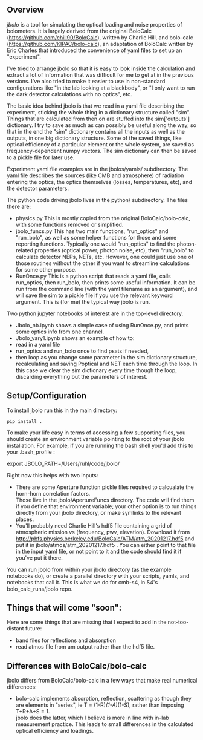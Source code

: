 ## Overview
*jbolo* is a tool for simulating the optical loading and noise properties of bolometers.
It is largely derived from the original BoloCalc (https://github.com/chill90/BoloCalc), written by Charlie Hill,
and bolo-calc (https://github.com/KIPAC/bolo-calc), an adaptation of BoloCalc written by Eric Charles that introduced
the convenience of yaml files to set up an "experiment".  

I've tried to arrange
jbolo so that it is easy to look inside the calculation and extract a lot of information
that was difficult for me to get at in the previous versions.  I've also tried to make it easier
to use in non-standard configurations like "in the lab looking at a blackbody",
or "I only want to run the dark detector calculations with no optics", etc.

The basic idea behind jbolo is that we read in a yaml file describing the experiment,
sticking the whole thing in a dictionary structure called "sim".  Things that are
calculated from then on are stuffed into the sim['outputs'] dictionary.  I try to save
as much as can possibly be useful along the way, so that in the end the "sim" dictionary
contains all the inputs as well as the outputs, in one big dictionary structure.  Some of the saved things, like optical efficiency of a particular element or the whole system, are saved as frequency-dependent numpy vectors.
The sim dictionary can
then be saved to a pickle file for later use.

Experiment yaml file examples are in the jbolos/yamls/ subdirectory.  The yaml
file describes the sources (like CMB and atmosphere) of radiation entering the optics,
the optics themselves (losses, temperatures, etc), and the detector parameters.

The python code driving jbolo lives in the python/ subdirectory.  The files there are:
- physics.py  This is mostly copied from the original BoloCalc/bolo-calc, with some functions removed or simplified.
- jbolo_funcs.py  This has two main functions, "run_optics" and "run_bolo", as well as some helper functions for those and some reporting functions.  Typically one would "run_optics" to find the photon-related properties (optical power, photon noise, etc), then "run_bolo" to calculate detector NEPs, NETs, etc.  However, one could just use one of those routines without the other if you want to streamline calculations for some other purpose.
- RunOnce.py  This is a python script that reads a yaml file, calls run_optics, then run_bolo, then prints some useful information.  It can be run from the command line (with the yaml filename as an argument), and will save the sim to a pickle file if you use the relevant keyword argument.  This is (for me) the typical way jbolo is run.

Two python jupyter notebooks of interest are in the top-level directory.
- Jbolo_nb.ipynb shows a simple case of using RunOnce.py, and prints some optics info from one channel.
- Jbolo_vary1.ipynb shows an example of how to:
 - read in a yaml file
 - run_optics and run_bolo once to find psats if needed,
 - then loop as you change some parameter in the sim dictionary structure, recalculating and saving Poptical and NET each time through the loop.  In this case we clear the sim dictionary every time though the loop, discarding everything but the parameters of interest.


## Setup/Configuration

To install jbolo run this in the main directory:

    pip install . 
    
To make your life easy in terms of accessing a few supporting files, you should
create an environment variable pointing to the root of your jbolo installation.
For example, if you are running the bash shell you'd add this to your .bash_profile :

export JBOLO_PATH=/Users/ruhl/code/jbolo/

Right now this helps with two inputs:
- There are some Aperture function pickle files required to calcualate the horn-horn correlation factors.  
Those live in the jbolo/ApertureFuncs directory.   The code will find them if you define
that environment variable;  your other option is to run things directly from your jbolo
directory, or make symlinks to the relevant places.
- You'll probably need Charlie Hill's hdf5 file containing a grid of atmospheric mission 
vs (frequency, pwv, elevation).  Download it from 
http://pbfs.physics.berkeley.edu/BoloCalc/ATM/atm_20201217.hdf5
and put it in jbolo/atmos/atm_20201217.hdf5 .  You can either point to 
that file in the input yaml file, or not point to it and the code 
should find it if you've put it there. 

You can run jbolo from within your jbolo directory (as the example notebooks do),
or create a parallel directory with your scripts, yamls, and notebooks that call it.  This
is what we do for cmb-s4, in S4's bolo_calc_runs/jbolo repo.


## Things that will come "soon":
Here are some things that are missing that I expect to add in the not-too-distant future:
- band files for reflections and absorption
- read atmos file from am output rather than the hdf5 file.

## Differences with BoloCalc/bolo-calc
jbolo differs from BoloCalc/bolo-calc in a few ways that make real numerical
differences:
- bolo-calc implements absorption, reflection, scattering as though they are
 elements in "series", ie T = (1-R)*(1-A)*(1-S), rather than imposing T+R+A+S = 1.  
 jbolo does the latter, which I believe is more in line with in-lab measurement
 practice.  This leads to small differences in the calculated
 optical efficiency and loadings.
